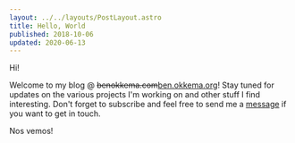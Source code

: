 ```yaml
---
layout: ../../layouts/PostLayout.astro
title: Hello, World
published: 2018-10-06
updated: 2020-06-13
---
```


Hi!

Welcome to my blog @ ~~benokkema.com~~[ben.okkema.org](https://ben.okkema.org)! Stay tuned for updates on the various projects I'm working on and other stuff I find interesting. Don't forget to subscribe and feel free to send me a [message](https://ben.okkema.org/contact/) if you want to get in touch.

Nos vemos!